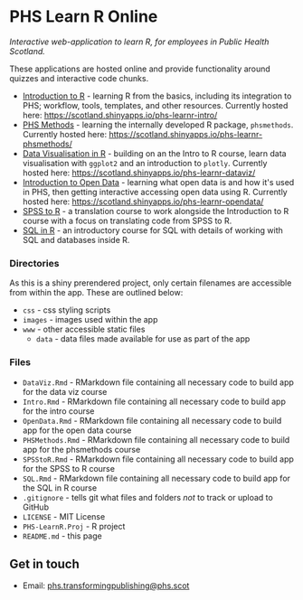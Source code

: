 # PHS Learn R Online

*Interactive web-application to learn R, for employees in Public Health Scotland.*

These applications are hosted online and provide functionality around quizzes and interactive code chunks. 

* [Introduction to R](https://github.com/Public-Health-Scotland/learnr-online/blob/master/Intro.Rmd) - learning R from the basics, including its integration to PHS; workflow, tools, templates, and other resources. Currently hosted here: https://scotland.shinyapps.io/phs-learnr-intro/
* [PHS Methods](https://github.com/Public-Health-Scotland/learnr-online/blob/master/PHSMethods.Rmd) - learning the internally developed R package, `phsmethods`. Currently hosted here: https://scotland.shinyapps.io/phs-learnr-phsmethods/  
* [Data Visualisation in R](https://github.com/Public-Health-Scotland/learnr-online/blob/master/DataViz.Rmd) - building on an the Intro to R course, learn data visualisation with `ggplot2` and an introduction to `plotly`. Currently hosted here: https://scotland.shinyapps.io/phs-learnr-dataviz/ 
* [Introduction to Open Data](https://github.com/Public-Health-Scotland/learnr-online/blob/master/OpenData.Rmd) - learning what open data is and how it's used in PHS, then getting interactive accessing open data using R. Currently hosted here: https://scotland.shinyapps.io/phs-learnr-opendata/ 
* [SPSS to R](https://github.com/Public-Health-Scotland/learnr-online/blob/master/SPSStoR.Rmd) - a translation course to work alongside the Introduction to R course with a focus on translating code from SPSS to R. 
* [SQL in R](https://github.com/Public-Health-Scotland/learnr-online/blob/master/SQL.Rmd) - an introductory course for SQL with details of working with SQL and databases inside R.

### Directories
  As this is a shiny prerendered project, only certain filenames are accessible from within the app. These are outlined below:
  * `css` - css styling scripts
  * `images` - images used within the app
  * `www` - other accessible static files
    + `data` - data files made available for use as part of the app
    
### Files
  * `DataViz.Rmd` - RMarkdown file containing all necessary code to build app for the data viz course
  * `Intro.Rmd` - RMarkdown file containing all necessary code to build app for the intro course
  * `OpenData.Rmd` - RMarkdown file containing all necessary code to build app for the open data course
  * `PHSMethods.Rmd` - RMarkdown file containing all necessary code to build app for the phsmethods course
  * `SPSStoR.Rmd` - RMarkdown file containing all necessary code to build app for the SPSS to R course
  * `SQL.Rmd` - RMarkdown file containing all necessary code to build app for the SQL in R course
  * `.gitignore` - tells git what files and folders *not* to track or upload to GitHub
  * `LICENSE` - MIT License 
  * `PHS-LearnR.Proj` - R project
  * `README.md` - this page


## Get in touch

* Email: phs.transformingpublishing@phs.scot
